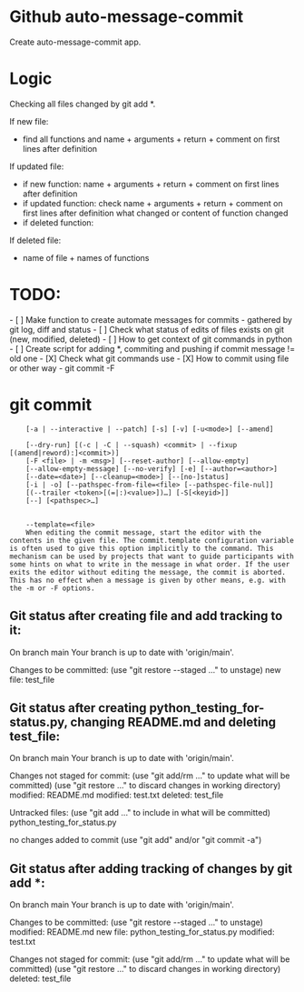 <h1>Github auto-message-commit</h1>

Create auto-message-commit app.


<h1>Logic</h1>
Checking all files changed by git add *.

If new file:
-	find all functions and name + arguments + return + comment on first lines after definition

If updated file:

-	if new function:
	name + arguments + return + comment on first lines after definition
-    if updated function:
	check name + arguments + return + comment on first lines after definition what changed or content of function changed
-    if deleted function:

If deleted file:
-    name of file + names of functions


<h1>TODO:</h1>
- [ ] Make function to create automate messages for commits - gathered by git log, diff and status
- [ ] Check what status of edits of files exists on git (new, modified, deleted)
- [ ] How to get context of git commands in python
- [ ] Create script for adding *, commiting and pushing if commit message != old one
- [X] Check what git commands use
- [X] How to commit using file or other way - git commit -F <file>
 


<h1>git commit</h1>

        [-a | --interactive | --patch] [-s] [-v] [-u<mode>] [--amend]

        [--dry-run] [(-c | -C | --squash) <commit> | --fixup [(amend|reword):]<commit>)]
        [-F <file> | -m <msg>] [--reset-author] [--allow-empty]
        [--allow-empty-message] [--no-verify] [-e] [--author=<author>]
        [--date=<date>] [--cleanup=<mode>] [--[no-]status]
        [-i | -o] [--pathspec-from-file=<file> [--pathspec-file-nul]]
        [(--trailer <token>[(=|:)<value>])…​] [-S[<keyid>]]
        [--] [<pathspec>…​]


        --template=<file>
        When editing the commit message, start the editor with the contents in the given file. The commit.template configuration variable is often used to give this option implicitly to the command. This mechanism can be used by projects that want to guide participants with some hints on what to write in the message in what order. If the user exits the editor without editing the message, the commit is aborted. This has no effect when a message is given by other means, e.g. with the -m or -F options.


<h2>Git status after creating file and add tracking to it:</h2>
On branch main
Your branch is up to date with 'origin/main'.


Changes to be committed:
  (use "git restore --staged <file>..." to unstage)
	new file:   test_file

<h2>Git status after creating python_testing_for-status.py, changing README.md and deleting test_file:</h2>
On branch main
Your branch is up to date with 'origin/main'.


Changes not staged for commit:
  (use "git add/rm <file>..." to update what will be committed)
  (use "git restore <file>..." to discard changes in working directory)
	modified:   README.md
	modified:   test.txt
	deleted:    test_file


Untracked files:
  (use "git add <file>..." to include in what will be committed)
	python_testing_for_status.py


no changes added to commit (use "git add" and/or "git commit -a")


<h2>Git status after adding tracking of changes by git add *:</h2>
On branch main
Your branch is up to date with 'origin/main'.


Changes to be committed:
  (use "git restore --staged <file>..." to unstage)
	modified:   README.md
	new file:   python_testing_for_status.py
	modified:   test.txt


Changes not staged for commit:
  (use "git add/rm <file>..." to update what will be committed)
  (use "git restore <file>..." to discard changes in working directory)
	deleted:    test_file
